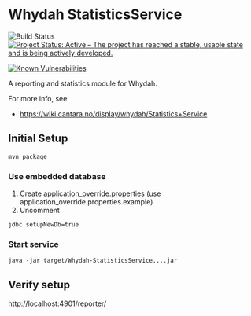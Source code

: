 Whydah StatisticsService 
========================


![Build Status](https://jenkins.capraconsulting.no/buildStatus/icon?job=Whydah-StatisticsService) [![Project Status: Active – The project has reached a stable, usable state and is being actively developed.](http://www.repostatus.org/badges/latest/active.svg)](http://www.repostatus.org/#active)  

[![Known Vulnerabilities](https://snyk.io/test/github/Cantara/Whydah-StatisticsService/badge.svg)](https://snyk.io/test/github/Cantara/Whydah-StatisticsService)

A reporting and statistics module for Whydah.


For more info, see:
 * https://wiki.cantara.no/display/whydah/Statistics+Service
 
 ## Initial Setup
 
 ```
 mvn package
 ```
 ### Use embedded database
 
 1. Create application_override.properties (use application_override.properties.example)
 2. Uncomment 
  ```
  jdbc.setupNewDb=true
   ```
 
### Start service

```
java -jar target/Whydah-StatisticsService....jar
```

## Verify setup

http://localhost:4901/reporter/
